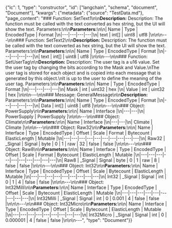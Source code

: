{"lc": 1, "type": "constructor", "id": ["langchain", "schema", "document", "Document"], "kwargs": {"metadata": {"source": "TestData.md"}, "page_content": "### Function: SetText1\n\n**Description:** Description: The function must be called with the text converted as hex string, but the UI will show the text. Parameters:\n\n**Parameters:**\n\n| Name | Type | EncodedType | Format |\n|---|---|---|---|\n| text | int[] | uint8 | utf8 |\n\n\n---\n\n### Function: SetText2\n\n**Description:** Description: The function must be called with the text converted as hex string, but the UI will show the text. Parameters:\n\n**Parameters:**\n\n| Name | Type | EncodedType | Format |\n|---|---|---|---|\n| text | int[] | uint8 | utf8 |\n\n\n---\n\n### Function: SetUserTag\n\n**Description:** Description: The user tag is a u16 value. Set the user tag by changing the bits according to the Mask and Value.\nThe user tag is stored for each object and is copied into each message that is generated by this object.\nIt is up to the user to define the meaning of the user tag. Parameters:\n\n**Parameters:**\n\n| Name | Type | EncodedType | Format |\n|---|---|---|---|\n| Mask | int | uint32 | hex |\n| Value | int | uint32 | hex |\n\n\n---\n\n### Message: GeneralMessage\n\n**Description:** Parameters:\n\n**Parameters:**\n\n| Name | Type | EncodedType | Format |\n|---|---|---|---|\n| Data | int[] | uint8 | utf8 |\n\n\n---\n\n### Object: PowerSupply\n\n**Parameters:**\n\n| Name | Interface |\n|---|---|\n| PowerSupply | PowerSupply |\n\n\n---\n\n### Object: Climate\n\n**Parameters:**\n\n| Name | Interface |\n|---|---|\n| Climate | Climate |\n\n\n---\n\n### Object: Raw32\n\n**Parameters:**\n\n| Name | Interface | Type | EncodedType | Offset | Scale | Format | Bytecount | ElasticLength | Mutable |\n|---|---|---|---|---|---|---|---|---|---|\n| Raw32 | _Signal | Signal | byte | 0 | 1 | raw | 32 | false | false |\n\n\n---\n\n### Object: Raw8\n\n**Parameters:**\n\n| Name | Interface | Type | EncodedType | Offset | Scale | Format | Bytecount | ElasticLength | Mutable |\n|---|---|---|---|---|---|---|---|---|---|\n| Raw8 | _Signal | Signal | byte | 0 | 1 | raw | 8 | false | false |\n\n\n---\n\n### Object: Int32\n\n**Parameters:**\n\n| Name | Interface | Type | EncodedType | Offset | Scale | Bytecount | ElasticLength | Mutable |\n|---|---|---|---|---|---|---|---|---|\n| Int32 | _Signal | Signal | int | 0 | 1 | 4 | false | false |\n\n\n---\n\n### Object: Int32Milli\n\n**Parameters:**\n\n| Name | Interface | Type | EncodedType | Offset | Scale | Bytecount | ElasticLength | Mutable |\n|---|---|---|---|---|---|---|---|---|\n| Int32Milli | _Signal | Signal | int | 0 | 0.001 | 4 | false | false |\n\n\n---\n\n### Object: Int32Micro\n\n**Parameters:**\n\n| Name | Interface | Type | EncodedType | Offset | Scale | Bytecount | ElasticLength | Mutable |\n|---|---|---|---|---|---|---|---|---|\n| Int32Micro | _Signal | Signal | int | 0 | 0.000001 | 4 | false | false |\n\n\n---", "type": "Document"}}